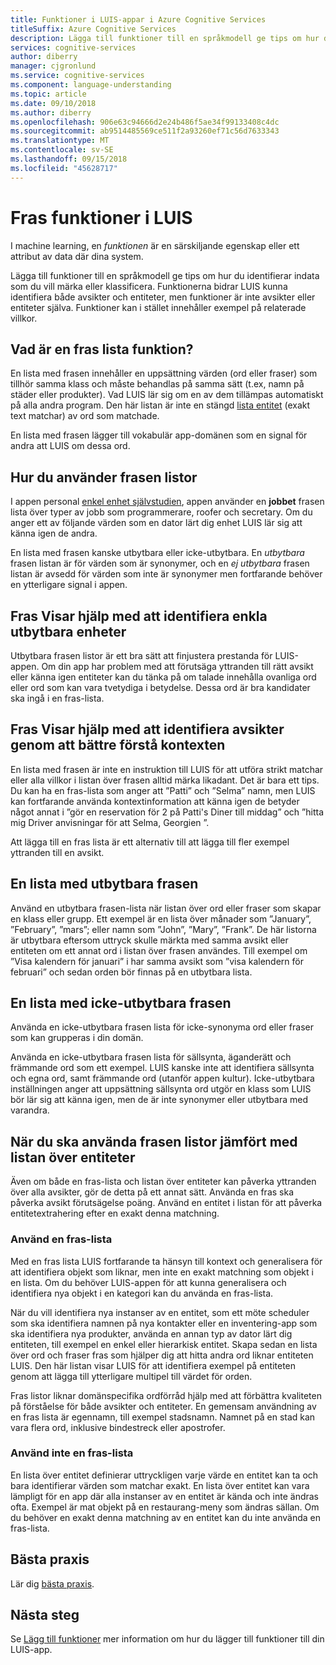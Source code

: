 ```yaml
---
title: Funktioner i LUIS-appar i Azure Cognitive Services
titleSuffix: Azure Cognitive Services
description: Lägga till funktioner till en språkmodell ge tips om hur du identifierar indata som du vill märka eller klassificera. Funktionerna bidrar LUIS kunna identifiera både avsikter och entiteter.
services: cognitive-services
author: diberry
manager: cjgronlund
ms.service: cognitive-services
ms.component: language-understanding
ms.topic: article
ms.date: 09/10/2018
ms.author: diberry
ms.openlocfilehash: 906e63c94666d2e24b486f5ae34f99133408c4dc
ms.sourcegitcommit: ab9514485569ce511f2a93260ef71c56d7633343
ms.translationtype: MT
ms.contentlocale: sv-SE
ms.lasthandoff: 09/15/2018
ms.locfileid: "45628717"
---
```

# <a name="phrase-list-features-in-luis"></a>Fras funktioner i LUIS

I machine learning, en *funktionen* är en särskiljande egenskap eller ett attribut av data där dina system. 

Lägga till funktioner till en språkmodell ge tips om hur du identifierar indata som du vill märka eller klassificera. Funktionerna bidrar LUIS kunna identifiera både avsikter och entiteter, men funktioner är inte avsikter eller entiteter själva. Funktioner kan i stället innehåller exempel på relaterade villkor.  

## <a name="what-is-a-phrase-list-feature"></a>Vad är en fras lista funktion?
En lista med frasen innehåller en uppsättning värden (ord eller fraser) som tillhör samma klass och måste behandlas på samma sätt (t.ex, namn på städer eller produkter). Vad LUIS lär sig om en av dem tillämpas automatiskt på alla andra program. Den här listan är inte en stängd [lista entitet](luis-concept-entity-types.md#types-of-entities) (exakt text matchar) av ord som matchade.

En lista med frasen lägger till vokabulär app-domänen som en signal för andra att LUIS om dessa ord.

## <a name="how-to-use-phrase-lists"></a>Hur du använder frasen listor
I appen personal [enkel enhet självstudien](luis-quickstart-primary-and-secondary-data.md), appen använder en **jobbet** frasen lista över typer av jobb som programmerare, roofer och secretary. Om du anger ett av följande värden som en dator lärt dig enhet LUIS lär sig att känna igen de andra. 

En lista med frasen kanske utbytbara eller icke-utbytbara. En *utbytbara* frasen listan är för värden som är synonymer, och en *ej utbytbara* frasen listan är avsedd för värden som inte är synonymer men fortfarande behöver en ytterligare signal i appen. 

<a name="phrase-lists-help-identify-simple-exchangeable-entities"></a>
## <a name="phrase-lists-help-identify-simple-interchangeable-entities"></a>Fras Visar hjälp med att identifiera enkla utbytbara enheter
Utbytbara frasen listor är ett bra sätt att finjustera prestanda för LUIS-appen. Om din app har problem med att förutsäga yttranden till rätt avsikt eller känna igen entiteter kan du tänka på om talade innehålla ovanliga ord eller ord som kan vara tvetydiga i betydelse. Dessa ord är bra kandidater ska ingå i en fras-lista.

## <a name="phrase-lists-help-identify-intents-by-better-understanding-context"></a>Fras Visar hjälp med att identifiera avsikter genom att bättre förstå kontexten
En lista med frasen är inte en instruktion till LUIS för att utföra strikt matchar eller alla villkor i listan över frasen alltid märka likadant. Det är bara ett tips. Du kan ha en fras-lista som anger att ”Patti” och ”Selma” namn, men LUIS kan fortfarande använda kontextinformation att känna igen de betyder något annat i ”gör en reservation för 2 på Patti's Diner till middag” och ”hitta mig Driver anvisningar för att Selma, Georgien ”. 

Att lägga till en fras lista är ett alternativ till att lägga till fler exempel yttranden till en avsikt. 

## <a name="an-interchangeable-phrase-list"></a>En lista med utbytbara frasen
Använd en utbytbara frasen-lista när listan över ord eller fraser som skapar en klass eller grupp. Ett exempel är en lista över månader som ”January”, ”February”, ”mars”; eller namn som ”John”, ”Mary”, ”Frank”.  De här listorna är utbytbara eftersom uttryck skulle märkta med samma avsikt eller entiteten om ett annat ord i listan över frasen användes. Till exempel om ”Visa kalendern för januari” i har samma avsikt som ”visa kalendern för februari” och sedan orden bör finnas på en utbytbara lista. 

## <a name="a-non-interchangeable-phrase-list"></a>En lista med icke-utbytbara frasen
Använda en icke-utbytbara frasen lista för icke-synonyma ord eller fraser som kan grupperas i din domän. 

Använda en icke-utbytbara frasen lista för sällsynta, äganderätt och främmande ord som ett exempel. LUIS kanske inte att identifiera sällsynta och egna ord, samt främmande ord (utanför appen kultur). Icke-utbytbara inställningen anger att uppsättning sällsynta ord utgör en klass som LUIS bör lär sig att känna igen, men de är inte synonymer eller utbytbara med varandra.

## <a name="when-to-use-phrase-lists-versus-list-entities"></a>När du ska använda frasen listor jämfört med listan över entiteter
Även om både en fras-lista och listan över entiteter kan påverka yttranden över alla avsikter, gör de detta på ett annat sätt. Använda en fras ska påverka avsikt förutsägelse poäng. Använd en entitet i listan för att påverka entitetextrahering efter en exakt denna matchning. 

### <a name="use-a-phrase-list"></a>Använd en fras-lista
Med en fras lista LUIS fortfarande ta hänsyn till kontext och generalisera för att identifiera objekt som liknar, men inte en exakt matchning som objekt i en lista. Om du behöver LUIS-appen för att kunna generalisera och identifiera nya objekt i en kategori kan du använda en fras-lista. 

När du vill identifiera nya instanser av en entitet, som ett möte scheduler som ska identifiera namnen på nya kontakter eller en inventering-app som ska identifiera nya produkter, använda en annan typ av dator lärt dig entiteten, till exempel en enkel eller hierarkisk entitet. Skapa sedan en lista över ord och fraser fras som hjälper dig att hitta andra ord liknar entiteten LUIS. Den här listan visar LUIS för att identifiera exempel på entiteten genom att lägga till ytterligare multipel till värdet för orden. 

Fras listor liknar domänspecifika ordförråd hjälp med att förbättra kvaliteten på förståelse för både avsikter och entiteter. En gemensam användning av en fras lista är egennamn, till exempel stadsnamn. Namnet på en stad kan vara flera ord, inklusive bindestreck eller apostrofer.
 
### <a name="dont-use-a-phrase-list"></a>Använd inte en fras-lista 
En lista över entitet definierar uttryckligen varje värde en entitet kan ta och bara identifierar värden som matchar exakt. En lista över entitet kan vara lämpligt för en app där alla instanser av en entitet är kända och inte ändras ofta. Exempel är mat objekt på en restaurang-meny som ändras sällan. Om du behöver en exakt denna matchning av en entitet kan du inte använda en fras-lista. 

## <a name="best-practices"></a>Bästa praxis
Lär dig [bästa praxis](luis-concept-best-practices.md).

## <a name="next-steps"></a>Nästa steg

Se [Lägg till funktioner](luis-how-to-add-features.md) mer information om hur du lägger till funktioner till din LUIS-app.
